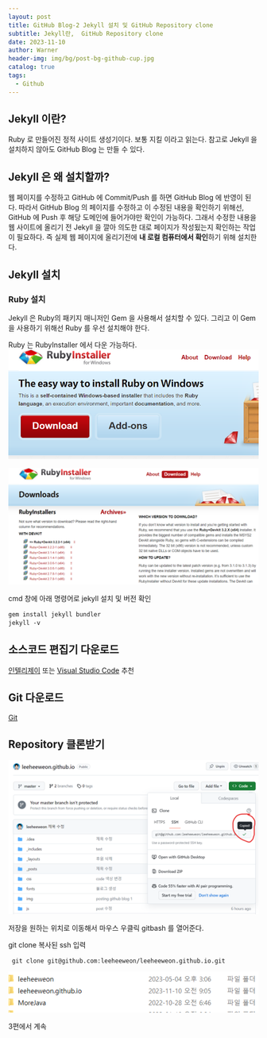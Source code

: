 ```yaml
---
layout: post
title: GitHub Blog-2 Jekyll 설치 및 GitHub Repository clone 
subtitle: Jekyll란,  GitHub Repository clone 
date: 2023-11-10
author: Warner
header-img: img/bg/post-bg-github-cup.jpg
catalog: true
tags:
  - Github
---
```


## Jekyll 이란?
Ruby 로 만들어진 정적 사이트 생성기이다. 보통 지킬 이라고 읽는다.
참고로 Jekyll 을 설치하지 않아도 GitHub Blog 는 만들 수 있다.

## Jekyll 은 왜 설치할까?
웹 페이지를 수정하고 GitHub 에 Commit/Push 를 하면 GitHub Blog 에 반영이 된다.
따라서 GitHub Blog 의 페이지를 수정하고 이 수정된 내용을 확인하기 위해선,
GitHub 에 Push 후 해당 도메인에 들어가야만 확인이 가능하다.
그래서 수정한 내용을 웹 사이트에 올리기 전 Jekyll 을 깔아 의도한 대로 페이지가 작성됬는지 확인하는 작업이 필요하다.
즉 실제 웹 페이지에 올리기전에 **내 로컬 컴퓨터에서 확인**하기 위해 설치한다.

## Jekyll 설치
### Ruby 설치
Jekyll 은 Ruby의 패키지 매니저인 Gem 을 사용해서 설치할 수 있다.
그리고 이 Gem 을 사용하기 위해선 Ruby 를 우선 설치해야 한다.

Ruby 는 RubyInstaller 에서 다운 가능하다.
![ruby1.png](/img/post/2023-11-10/ruby1.png)

![ruby2.png](/img/post/2023-11-10/ruby2.png)

cmd 창에 아래 명령어로 jekyll 설치 및 버전 확인
~~~markdown
gem install jekyll bundler
jekyll -v
~~~

## 소스코드 편집기 다운로드 
[인텔리제이](https://www.jetbrains.com/ko-kr/idea/) 또는 [Visual Studio Code](https://code.visualstudio.com/) 추천


## Git 다운로드 
[Git](https://git-scm.com/)

## Repository 클론받기 
![clone1.png](/img/post/2023-11-10/clone1.png)


저장을 원하는 위치로 이동해서 마우스 우클릭 gitbash 를 열어준다.

git clone 복사된 ssh 입력
~~~markdown
 git clone git@github.com:leeheeweon/leeheeweon.github.io.git
~~~
![clone2.png](/img/post/2023-11-10/clone2.png)

3편에서 계속 